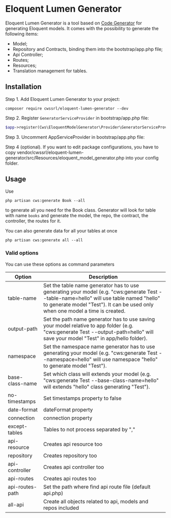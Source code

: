 # Eloquent Lumen Generator

Eloquent Lumen Generator is a tool based on [Code Generator](https://github.com/cwssrl/code-generator) for generating Eloquent models.
It comes with the possibility to generate the following items:
- Model;
- Repository and Contracts, binding them into the bootstrap/app.php file;
- Api Controller;
- Routes;
- Resources;
- Translation management for tables.

## Installation
Step 1. Add Eloquent Lumen Generator to your project:
```
composer require cwssrl/eloquent-lumen-generator --dev
```
Step 2. Register `GeneratorServiceProvider` in bootstrap/app.php file:
```php
$app->register(Cws\EloquentModelGenerator\Provider\GeneratorServiceProvider::class);
```

Step 3. Uncomment AppServiceProvider in bootstrap/app.php file: 

Step 4 (optional). If you want to edit package configurations, you have to copy vendor/cwssrl/eloquent-lumen-generator/src/Resources/eloquent_model_generator.php into your config folder. 

## Usage
Use
```
php artisan cws:generate Book --all
```
to generate all you need for the Book class. Generator will look for table with name `books` and generate the model, the repo, the contract, the controller, the routes for it.

You can also generate data for all your tables at once
```
php artisan cws:generate all --all
```

### Valid options

You can use these options as command parameters

Option | Description
--- | ---
table-name | Set the table name generator has to use generating your model (e.g. "cws:generate Test --table-name=hello" will use table named "hello" to generate model "Test"). It can be used only when one model a time is created.
output-path | Set the path name generator has to use saving your model relative to app folder (e.g. "cws:generate Test --output-path=hello" will save your model "Test" in app/hello folder).
namespace | Set the namespace name generator has to use generating your model (e.g. "cws:generate Test --namespace=hello" will use namespace "hello" to generate model "Test").
base-class-name | Set which class will extends your model (e.g. "cws:generate Test --base-class-name=hello" will extends "hello" class generating "Test").
no-timestamps | Set timestamps property to false
date-format | dateFormat property
connection | connection property
except-tables | Tables to not process separated by ","
api-resource | Creates api resource too
repository | Creates repository too
api-controller | Creates api controller too
api-routes | Creates api routes too
api-routes-path | Set the path where find api route file (default api.php)
all-api | Create all objects related to api, models and repos included 
